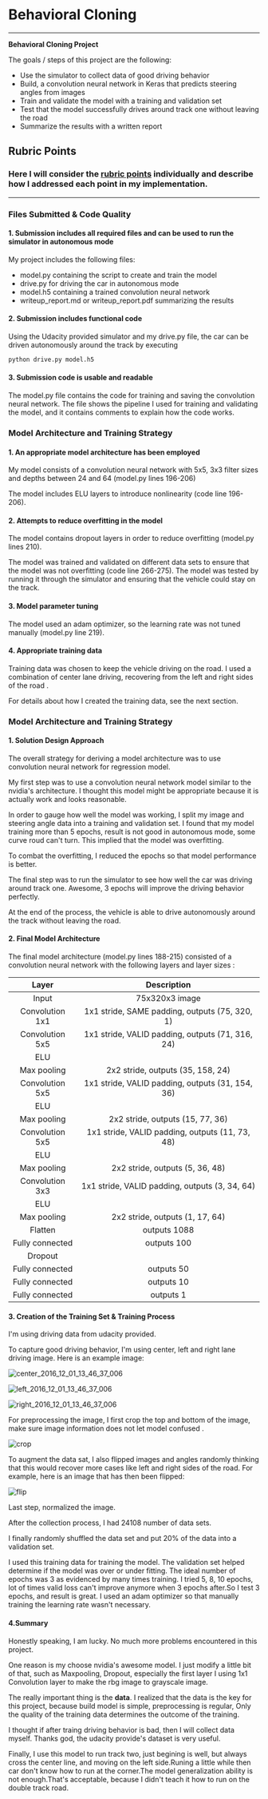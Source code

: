 # **Behavioral Cloning** 

---

**Behavioral Cloning Project**

The goals / steps of this project are the following:
* Use the simulator to collect data of good driving behavior
* Build, a convolution neural network in Keras that predicts steering angles from images
* Train and validate the model with a training and validation set
* Test that the model successfully drives around track one without leaving the road
* Summarize the results with a written report

## Rubric Points
### Here I will consider the [rubric points](https://review.udacity.com/#!/rubrics/432/view) individually and describe how I addressed each point in my implementation.  

---
### Files Submitted & Code Quality

#### 1. Submission includes all required files and can be used to run the simulator in autonomous mode

My project includes the following files:
* model.py containing the script to create and train the model
* drive.py for driving the car in autonomous mode
* model.h5 containing a trained convolution neural network 
* writeup_report.md or writeup_report.pdf summarizing the results

#### 2. Submission includes functional code
Using the Udacity provided simulator and my drive.py file, the car can be driven autonomously around the track by executing 
```sh
python drive.py model.h5
```

#### 3. Submission code is usable and readable

The model.py file contains the code for training and saving the convolution neural network. The file shows the pipeline I used for training and validating the model, and it contains comments to explain how the code works.

### Model Architecture and Training Strategy

#### 1. An appropriate model architecture has been employed

My model consists of a convolution neural network with 5x5, 3x3 filter sizes and depths between 24 and 64 (model.py lines 196-206) 

The model includes ELU layers to introduce nonlinearity (code line 196-206). 

#### 2. Attempts to reduce overfitting in the model

The model contains dropout layers in order to reduce overfitting (model.py lines 210). 

The model was trained and validated on different data sets to ensure that the model was not overfitting (code line 266-275). The model was tested by running it through the simulator and ensuring that the vehicle could stay on the track.

#### 3. Model parameter tuning

The model used an adam optimizer, so the learning rate was not tuned manually (model.py line 219).

#### 4. Appropriate training data

Training data was chosen to keep the vehicle driving on the road. I used a combination of center lane driving, recovering from the left and right sides of the road .

For details about how I created the training data, see the next section. 

### Model Architecture and Training Strategy

#### 1. Solution Design Approach

The overall strategy for deriving a model architecture was to use convolution neural network for regression model.

My first step was to use a convolution neural network model similar to the nvidia's architecture. I thought this model might be appropriate because it is actually work and looks reasonable.

In order to gauge how well the model was working, I split my image and steering angle data into a training and validation set. I found that my model training more than 5 epochs, result is not good in autonomous mode, some curve roud can't turn. This implied that the model was overfitting. 

To combat the overfitting, I reduced the epochs so that model performance is better.

The final step was to run the simulator to see how well the car was driving around track one. Awesome, 3 epochs will improve the driving behavior perfectly.

At the end of the process, the vehicle is able to drive autonomously around the track without leaving the road.

#### 2. Final Model Architecture

The final model architecture (model.py lines 188-215) consisted of a convolution neural network with the following layers and layer sizes :

|      Layer      |                   Description                    |
| :-------------: | :----------------------------------------------: |
|      Input      |                  75x320x3 image                  |
| Convolution 1x1 |  1x1 stride, SAME padding, outputs (75, 320, 1)  |
| Convolution 5x5 | 1x1 stride, VALID padding, outputs (71, 316, 24) |
|       ELU       |                                                  |
|   Max pooling   |        2x2 stride,  outputs (35, 158, 24)        |
| Convolution 5x5 | 1x1 stride, VALID padding, outputs (31, 154, 36) |
|       ELU       |                                                  |
|   Max pooling   |        2x2 stride,  outputs (15, 77, 36)         |
| Convolution 5x5 | 1x1 stride, VALID padding, outputs (11, 73, 48)  |
|       ELU       |                                                  |
|   Max pooling   |         2x2 stride,  outputs (5, 36, 48)         |
| Convolution 3x3 |  1x1 stride, VALID padding, outputs (3, 34, 64)  |
|       ELU       |                                                  |
|   Max pooling   |         2x2 stride,  outputs (1, 17, 64)         |
|     Flatten     |                   outputs 1088                   |
| Fully connected |                   outputs 100                    |
|     Dropout     |                                                  |
| Fully connected |                    outputs 50                    |
| Fully connected |                    outputs 10                    |
| Fully connected |                    outputs 1                     |

#### 3. Creation of the Training Set & Training Process

I'm using driving data from udacity provided.

To capture good driving behavior, I'm using center, left and right lane driving image. Here is an example image:

![center_2016_12_01_13_46_37_006](assets/center_2016_12_01_13_46_37_006.jpg)

![left_2016_12_01_13_46_37_006](assets/left_2016_12_01_13_46_37_006.jpg)

![right_2016_12_01_13_46_37_006](assets/right_2016_12_01_13_46_37_006.jpg)

For preprocessing the image, I first crop the top and bottom of the image, make sure image information does not let model confused .

![crop](assets/crop.png)

To augment the data sat, I also flipped images and angles randomly thinking that this would recover more cases like left and right sides of the road. For example, here is an image that has then been flipped:

![flip](assets/flip.png)

Last step, normalized the image.

After the collection process, I had 24108 number of data sets. 


I finally randomly shuffled the data set and put 20% of the data into a validation set. 

I used this training data for training the model. The validation set helped determine if the model was over or under fitting. The ideal number of epochs was 3 as evidenced by many times training. I tried 5, 8, 10 epochs, lot of times valid loss can't improve anymore when 3 epochs after.So I test 3 epochs, and result is great.  I used an adam optimizer so that manually training the learning rate wasn't necessary.

#### 4.Summary 

Honestly speaking, I am lucky. No much more problems encountered in this project.

One reason is my choose nvidia's awesome model. I just modify a little bit of that, such as Maxpooling, Dropout, especially the first layer I using 1x1 Convolution layer to make the rbg image to grayscale image.

The really important thing is the **data**. I realized that the data is the key for this project, because build model  is simple, preprocessing is regular, Only the quality of the training data determines the outcome of the training.

I thought if after traing driving behavior is bad, then I will collect data myself. Thanks god, the udacity provide's dataset is very useful.

Finally, I use this model to run track two, just begining is well, but always cross the center line, and moving on the left side.Runing a little while then car don't know how to run at the corner.The model generalization ability is not enough.That's acceptable, because I didn't teach it how to run on the double track road.